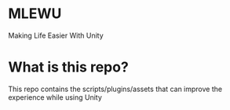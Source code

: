 # MLEWU
Making Life Easier With Unity
# What is this repo?
This repo contains the scripts/plugins/assets that can improve the experience while using Unity
